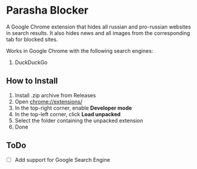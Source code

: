 # Parasha Blocker

A Google Chrome extension that hides all russian and pro-russian websites in search results.
It also hides news and all images from the corresponding tab for blocked sites.

Works in Google Chrome with the following search engines:
1. DuckDuckGo

## How to Install
1. Install .zip archive from Releases
2. Open [chrome://extensions/](chrome://extensions/)
3. In the top-right corner, enable **Developer mode**
4. In the top-left corner, click **Load unpacked**
5. Select the folder containing the unpacked extension
6. Done

## ToDo
- [ ] Add support for Google Search Engine
